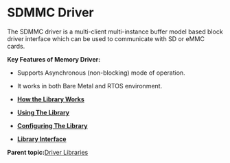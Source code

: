 # SDMMC Driver

The SDMMC driver is a multi-client multi-instance buffer model based block driver interface which can be used to communicate with SD or eMMC cards.

**Key Features of Memory Driver:**

-   Supports Asynchronous \(non-blocking\) mode of operation.

-   It works in both Bare Metal and RTOS environment.


-   **[How the Library Works](GUID-1E7EF838-CFDF-4322-9E2B-B5AF123EBE19.md)**  

-   **[Using The Library](GUID-10A54591-77AF-4FC3-9EEE-6F1C1E18DA17.md)**  

-   **[Configuring The Library](GUID-079021A9-BC3F-4BB9-8BF9-04E8459E69C3.md)**  

-   **[Library Interface](GUID-D15D1321-065D-4EA7-A00C-D277A8A66F8D.md)**  


**Parent topic:**[Driver Libraries](GUID-4FA4B38A-8C7F-46A3-9D08-4B8C5CE26712.md)

